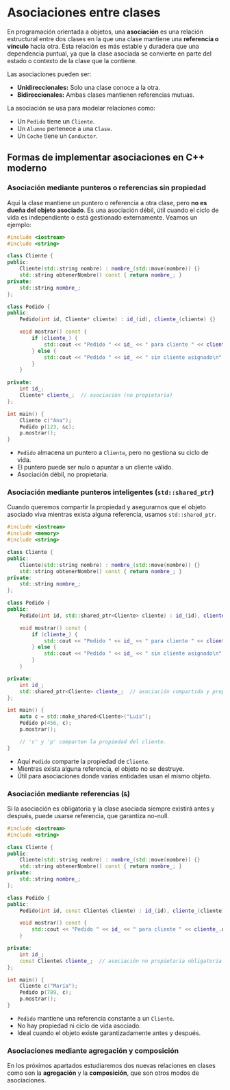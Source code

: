 # Asociaciones entre clases

En programación orientada a objetos, una **asociación** es una relación estructural entre dos clases en la que una clase mantiene una **referencia o vínculo** hacia otra. Esta relación es más estable y duradera que una dependencia puntual, ya que la clase asociada se convierte en parte del estado o contexto de la clase que la contiene.

Las asociaciones pueden ser:

* **Unidireccionales:** Solo una clase conoce a la otra.
* **Bidireccionales:** Ambas clases mantienen referencias mutuas.

La asociación se usa para modelar relaciones como:

* Un `Pedido` tiene un `Cliente`.
* Un `Alumno` pertenece a una `Clase`.
* Un `Coche` tiene un `Conductor`.



## Formas de implementar asociaciones en C++ moderno

### Asociación mediante punteros o referencias sin propiedad

Aquí la clase mantiene un puntero o referencia a otra clase, pero **no es dueña del objeto asociado**. Es una asociación débil, útil cuando el ciclo de vida es independiente o está gestionado externamente. Veamos un ejemplo:

```cpp
#include <iostream>
#include <string>

class Cliente {
public:
    Cliente(std::string nombre) : nombre_(std::move(nombre)) {}
    std::string obtenerNombre() const { return nombre_; }
private:
    std::string nombre_;
};

class Pedido {
public:
    Pedido(int id, Cliente* cliente) : id_(id), cliente_(cliente) {}

    void mostrar() const {
        if (cliente_) {
            std::cout << "Pedido " << id_ << " para cliente " << cliente_->obtenerNombre() << '\n';
        } else {
            std::cout << "Pedido " << id_ << " sin cliente asignado\n";
        }
    }

private:
    int id_;
    Cliente* cliente_;  // asociación (no propietaria)
};

int main() {
    Cliente c("Ana");
    Pedido p(123, &c);
    p.mostrar();
}
```

* `Pedido` almacena un puntero a `Cliente`, pero no gestiona su ciclo de vida.
* El puntero puede ser nulo o apuntar a un cliente válido.
* Asociación débil, no propietaria.

### Asociación mediante punteros inteligentes (`std::shared_ptr`)

Cuando queremos compartir la propiedad y asegurarnos que el objeto asociado viva mientras exista alguna referencia, usamos `std::shared_ptr`.

```cpp
#include <iostream>
#include <memory>
#include <string>

class Cliente {
public:
    Cliente(std::string nombre) : nombre_(std::move(nombre)) {}
    std::string obtenerNombre() const { return nombre_; }
private:
    std::string nombre_;
};

class Pedido {
public:
    Pedido(int id, std::shared_ptr<Cliente> cliente) : id_(id), cliente_(std::move(cliente)) {}

    void mostrar() const {
        if (cliente_) {
            std::cout << "Pedido " << id_ << " para cliente " << cliente_->obtenerNombre() << '\n';
        } else {
            std::cout << "Pedido " << id_ << " sin cliente asignado\n";
        }
    }

private:
    int id_;
    std::shared_ptr<Cliente> cliente_;  // asociación compartida y propietaria
};

int main() {
    auto c = std::make_shared<Cliente>("Luis");
    Pedido p(456, c);
    p.mostrar();

    // 'c' y 'p' comparten la propiedad del cliente.
}
```

* Aquí `Pedido` comparte la propiedad de `Cliente`.
* Mientras exista alguna referencia, el objeto no se destruye.
* Útil para asociaciones donde varias entidades usan el mismo objeto.

### Asociación mediante referencias (`&`)

Si la asociación es obligatoria y la clase asociada siempre existirá antes y después, puede usarse referencia, que garantiza no-null.

```cpp
#include <iostream>
#include <string>

class Cliente {
public:
    Cliente(std::string nombre) : nombre_(std::move(nombre)) {}
    std::string obtenerNombre() const { return nombre_; }
private:
    std::string nombre_;
};

class Pedido {
public:
    Pedido(int id, const Cliente& cliente) : id_(id), cliente_(cliente) {}

    void mostrar() const {
        std::cout << "Pedido " << id_ << " para cliente " << cliente_.obtenerNombre() << '\n';
    }

private:
    int id_;
    const Cliente& cliente_;  // asociación no propietaria obligatoria
};

int main() {
    Cliente c("María");
    Pedido p(789, c);
    p.mostrar();
}
```

* `Pedido` mantiene una referencia constante a un `Cliente`.
* No hay propiedad ni ciclo de vida asociado.
* Ideal cuando el objeto existe garantizadamente antes y después.

### Asociaciones mediante agregación y composición

En los próximos apartados estudiaremos dos nuevas relaciones en clases como son la **agregación** y la **composición**, que son otros modos de asociaciones.